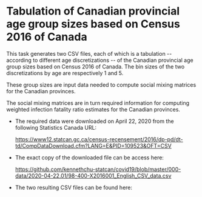 
Tabulation of Canadian provincial age group sizes based on Census 2016 of Canada
================================================================================

This task generates two CSV files, each of which is a tabulation
-- according to different age discretizations --
of the Canadian provincial age group sizes based on Census 2016 of Canada.
The bin sizes of the two discretizations by age are respectively 1 and 5.

These group sizes are input data needed to compute social mixing matrices for
the Canadian provinces.

The social mixing matrices are in turn required information for computing
weighted infection fatality ratio estimates for the Canadian provinces.

*  The required data were downloaded on April 22, 2020 from the following Statistics Canada URL:

   https://www12.statcan.gc.ca/census-recensement/2016/dp-pd/dt-td/CompDataDownload.cfm?LANG=E&PID=109523&OFT=CSV

*  The exact copy of the downloaded file can be access here:

   https://github.com/kennethchu-statcan/covid19/blob/master/000-data/2020-04-22.01/98-400-X2016001_English_CSV_data.csv

*  The two resulting CSV files can be found here:


